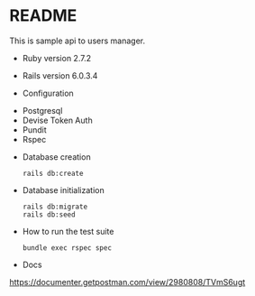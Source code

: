 # README

This is sample api to users manager.

* Ruby version 2.7.2

* Rails version 6.0.3.4

* Configuration
- Postgresql
- Devise Token Auth
- Pundit
- Rspec

* Database creation

    ```
    rails db:create
    ```

* Database initialization
    ```
    rails db:migrate
    rails db:seed
    ```

* How to run the test suite
    ```
    bundle exec rspec spec
    ```
* Docs

https://documenter.getpostman.com/view/2980808/TVmS6ugt
